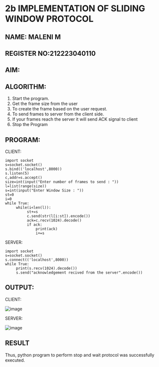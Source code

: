 # 2b IMPLEMENTATION OF SLIDING WINDOW PROTOCOL
## NAME: MALENI M
## REGISTER NO:212223040110
## AIM:
## ALGORITHM:
1. Start the program.
2. Get the frame size from the user
3. To create the frame based on the user request.
4. To send frames to server from the client side.
5. If your frames reach the server it will send ACK signal to client
6. Stop the Program
## PROGRAM:
CLIENT:
```
import socket
s=socket.socket()
s.bind(('localhost',8000))
s.listen(5)
c,addr=s.accept()
size=int(input("Enter number of frames to send : "))
l=list(range(size))
s=int(input("Enter Window Size : "))
st=0
i=0
while True:
     while(i<len(l)):
          st+=s
          c.send(str(l[i:st]).encode())
          ack=c.recv(1024).decode()
          if ack:
              print(ack)
              i+=s
```
SERVER:
```
import socket
s=socket.socket()
s.connect(('localhost',8000))
while True:
     print(s.recv(1024).decode())
     s.send("acknowledgement recived from the server".encode())
```
## OUTPUT:
CLIENT:

![image](https://github.com/user-attachments/assets/9e6533f6-5477-43e0-bd1e-41bb0ec12f25)

SERVER:

![image](https://github.com/user-attachments/assets/01611711-a7b4-4ebf-8b3c-061e2a4389cb)


## RESULT
Thus, python program to perform stop and wait protocol was successfully executed.
